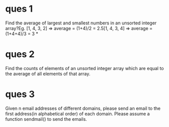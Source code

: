 # ques 1
 Find the average of largest and smallest numbers in an unsorted integer array?Eg. [1, 4, 3, 2] => average = (1+4)/2 = 2.5[1, 4, 3, 4] => average = (1+4+4)/3 = 3 *
# ques 2
Find the counts of elements of an unsorted integer array which are equal to the average of all elements of that array. 
# ques 3
Given n email addresses of different domains, please send an email to the first address(in alphabetical order) of each domain. Please assume a function sendmail() to send the emails.
